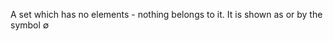 A set which has no elements - nothing belongs to it. It is shown as
<span> </span> or by the symbol $\emptyset$
